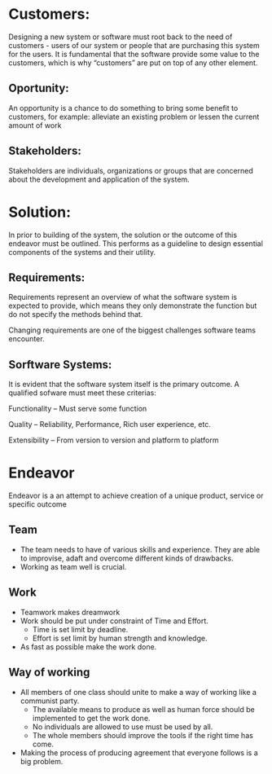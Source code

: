 # Customers:
Designing a new system or software must root back to the need of customers - users of our system or people that are purchasing this system for the users.
It is fundamental that the software provide some value to the customers, which is why “customers” are put on top of any other element.
## Oportunity:
An opportunity is a chance to do something to bring some benefit to customers, for example: alleviate an existing problem or lessen the current amount of work
## Stakeholders:
Stakeholders are individuals, organizations or groups that are concerned about the development and application of the system.
# Solution:
In prior to building of the system, the solution or the outcome of this endeavor must be outlined. This performs as a guideline to design essential components of the systems and their utility.
## Requirements:
Requirements represent an overview of what the software system is expected to provide, which means they only demonstrate the function but do not specify the methods behind that.

Changing requirements are one of the biggest challenges software teams encounter.
## Sorftware Systems:
It is evident that the software system itself is the primary outcome. A qualified sofware must meet these criterias:

Functionality – Must serve some function

Quality – Reliability, Performance, Rich user experience, etc.

Extensibility – From version to version and platform to platform
# Endeavor
Endeavor is a an attempt to achieve creation of a unique product, service or specific outcome
## Team
-  The team needs to have of various skills and experience. They are able to improvise, adaft and overcome different kinds of drawbacks.
- Working as team well is crucial.
## Work
- Teamwork makes dreamwork
- Work should be put under constraint of Time and Effort.
  -  Time is set limit by deadline.
  -  Effort is set limit by human strength and knowledge.
- As fast as possible make the work done.
## Way of working
- All members of one class should unite to make a way of working like a communist party. 
	- The available means to produce as well as human force should be implemented to get the work done.
	- No individuals are allowed to use must be used by all.
	- The whole members should improve the tools if the right time has come.
- Making the process of producing agreement that everyone follows is a big problem.
